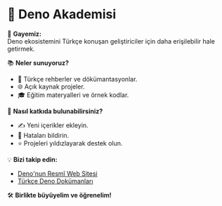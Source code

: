 # 🌟 Deno Akademisi

🎯 **Gayemiz:**  
Deno ekosistemini Türkçe konuşan geliştiriciler için daha erişilebilir hale getirmek.  

📚 **Neler sunuyoruz?**  
- 🚀 Türkçe rehberler ve dökümantasyonlar.
- 🌐 Açık kaynak projeler.
- 🎓 Eğitim materyalleri ve örnek kodlar.

🤝 **Nasıl katkıda bulunabilirsiniz?**  
- ✍️ Yeni içerikler ekleyin.
- 🐛 Hataları bildirin.
- ⭐ Projeleri yıldızlayarak destek olun.

💡 **Bizi takip edin:**  
- [Deno'nun Resmî Web Sitesi](https://deno.land)  
- [Türkçe Deno Dokümanları](https://deno-akademisi.gitbook.io/deno-dokumanlari)

🛠️ **Birlikte büyüyelim ve öğrenelim!**  
